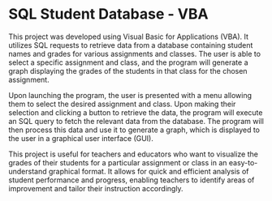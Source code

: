 # SQL Student Database - VBA 
This project was developed using Visual Basic for Applications (VBA). It utilizes SQL requests to retrieve data from a database containing student names and grades for various assignments and classes. The user is able to select a specific assignment and class, and the program will generate a graph displaying the grades of the students in that class for the chosen assignment.

Upon launching the program, the user is presented with a menu allowing them to select the desired assignment and class. Upon making their selection and clicking a button to retrieve the data, the program will execute an SQL query to fetch the relevant data from the database. The program will then process this data and use it to generate a graph, which is displayed to the user in a graphical user interface (GUI).

This project is useful for teachers and educators who want to visualize the grades of their students for a particular assignment or class in an easy-to-understand graphical format. It allows for quick and efficient analysis of student performance and progress, enabling teachers to identify areas of improvement and tailor their instruction accordingly.
